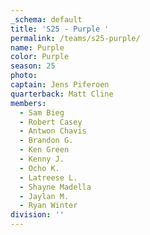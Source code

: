 ```yaml
---
_schema: default
title: 'S25 - Purple '
permalink: /teams/s25-purple/
name: Purple
color: Purple
season: 25
photo:
captain: Jens Piferoen
quarterback: Matt Cline
members:
  - Sam Bieg
  - Robert Casey
  - Antwon Chavis
  - Brandon G.
  - Ken Green
  - Kenny J.
  - Ocho K.
  - Latreese L.
  - Shayne Madella
  - Jaylan M.
  - Ryan Winter
division: ''
---
```

